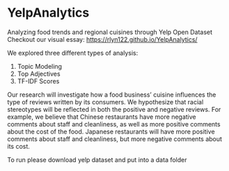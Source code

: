 # YelpAnalytics
 Analyzing food trends and regional cuisines through Yelp Open Dataset
Checkout our visual essay: https://rlyn122.github.io/YelpAnalytics/


 We explored three different types of analysis:
 1. Topic Modeling
 2. Top Adjectives
 3. TF-IDF Scores

Our research will investigate how a food business’ cuisine influences the type of reviews written by its consumers. We hypothesize that racial stereotypes will be reflected in both the positive and negative reviews. For example, we believe that Chinese restaurants have more negative comments about staff and cleanliness, as well as more positive comments about the cost of the food. Japanese restaurants will have more positive comments about staff and cleanliness, but more negative comments about its cost. 

To run please download yelp dataset and put into a data folder
